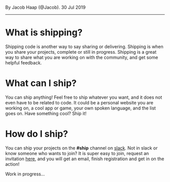 By Jacob Haap (@Jacob). 30 Jul 2019

---

# What is shipping?

Shipping code is another way to say sharing or delivering. Shipping is when you share your projects, complete or still in progress. Shipping is a great way to share what you are working on with the community, and get some helpful feedback.

# What can I ship?

You can ship anything! Feel free to ship whatever you want, and it does not even have to be related to code. It could be a personal website you are working on, a cool app or game, your own spoken language, and the list goes on. Have something cool? Ship it!

# How do I ship?

You can ship your projects on the **#ship** channel on [slack](http://hackclub.slack.com). Not in slack or know someone who wants to join? It is super easy to join, request an invitation [here](https://hackclub.com/community/), and you will get an email, finish registration and get in on the action!

Work in progress…